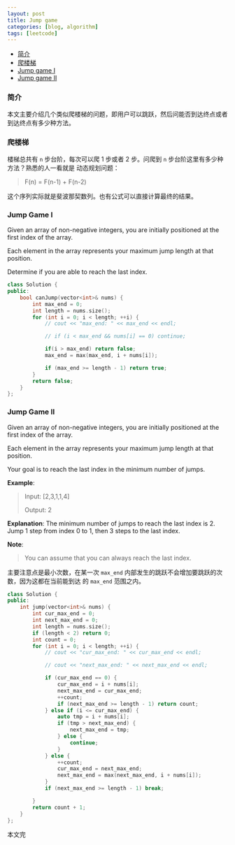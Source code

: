 ```yaml
---
layout: post
title: Jump game
categories: [blog, algorithm]
tags: [leetcode]
---
```


+ [简介](#intro)
+ [爬楼梯](#ladder)
+ [Jump game I](#game1)
+ [Jump game II](#game2)

<a id="intro"></a>

### 简介

本文主要介绍几个类似爬楼梯的问题，即用户可以跳跃，然后问能否到达终点或者到达终点有多少种方法。

<a id="ladder"></a>

### 爬楼梯

楼梯总共有 `n` 步台阶，每次可以爬 1 步或者 2 步。问爬到 `n` 步台阶这里有多少种方法？熟悉的人一看就是
动态规划问题：

> F(n) = F(n-1) + F(n-2)

这个序列实际就是斐波那契数列。也有公式可以直接计算最终的结果。

<a id="game1"></a>

### Jump Game I

Given an array of non-negative integers, you are initially positioned at the first index of the array.

Each element in the array represents your maximum jump length at that position.

Determine if you are able to reach the last index.

```cpp
class Solution {
public:
    bool canJump(vector<int>& nums) {
        int max_end = 0;
        int length = nums.size();
        for (int i = 0; i < length; ++i) {
            // cout << "max_end: " << max_end << endl;

            // if (i < max_end && nums[i] == 0) continue;

            if(i > max_end) return false;
            max_end = max(max_end, i + nums[i]);

            if (max_end >= length - 1) return true;
        }
        return false;
    }
};
```

<a id="game2"></a>

### Jump Game II

Given an array of non-negative integers, you are initially positioned at the first index of the array.

Each element in the array represents your maximum jump length at that position.

Your goal is to reach the last index in the minimum number of jumps.

**Example**:

> Input: [2,3,1,1,4]
>
> Output: 2

**Explanation**: The minimum number of jumps to reach the last index is 2.
    Jump 1 step from index 0 to 1, then 3 steps to the last index.

**Note**:

> You can assume that you can always reach the last index.

主要注意点是最小次数，在某一次 `max_end` 内部发生的跳跃不会增加要跳跃的次数，因为这都在当前能到达
的 `max_end` 范围之内。

```cpp
class Solution {
public:
    int jump(vector<int>& nums) {
        int cur_max_end = 0;
        int next_max_end = 0;
        int length = nums.size();
        if (length < 2) return 0;
        int count = 0;
        for (int i = 0; i < length; ++i) {
            // cout << "cur_max_end: " << cur_max_end << endl;

            // cout << "next_max_end: " << next_max_end << endl;

            if (cur_max_end == 0) {
                cur_max_end = i + nums[i];
                next_max_end = cur_max_end;
                ++count;
                if (next_max_end >= length - 1) return count;
            } else if (i <= cur_max_end) {
                auto tmp = i + nums[i];
                if (tmp > next_max_end) {
                    next_max_end = tmp;
                } else {
                    continue;
                }
            } else {
                ++count;
                cur_max_end = next_max_end;
                next_max_end = max(next_max_end, i + nums[i]);
            }
            if (next_max_end >= length - 1) break;

        }
        return count + 1;
    }
};
```

本文完

